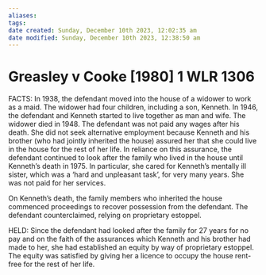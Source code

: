 ```yaml
---
aliases: 
tags: 
date created: Sunday, December 10th 2023, 12:02:35 am
date modified: Sunday, December 10th 2023, 12:38:50 am
---
```


# Greasley v Cooke [1980] 1 WLR 1306

FACTS: In 1938, the defendant moved into the house of a widower to work as a maid. The widower had four children, including a son, Kenneth. In 1946, the defendant and Kenneth started to live together as man and wife. The widower died in 1948. The defendant was not paid any wages after his death. She did not seek alternative employment because Kenneth and his brother (who had jointly inherited the house) assured her that she could live in the house for the rest of her life. In reliance on this assurance, the defendant continued to look after the family who lived in the house until Kenneth’s death in 1975. In particular, she cared for Kenneth’s mentally ill sister, which was a ‘hard and unpleasant task’, for very many years. She was not paid for her services.

On Kenneth’s death, the family members who inherited the house commenced proceedings to recover possession from the defendant. The defendant counterclaimed, relying on proprietary estoppel.

HELD: Since the defendant had looked after the family for 27 years for no pay and on the faith of the assurances which Kenneth and his brother had made to her, she had established an equity by way of proprietary estoppel. The equity was satisfied by giving her a licence to occupy the house rent-free for the rest of her life.
